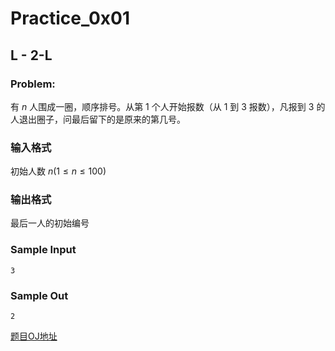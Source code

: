 # Practice_0x01

## L - 2-L

### Problem:

有 ${n}$ 人围成一圈，顺序排号。从第 ${1}$ 个人开始报数（从 ${1}$ 到 ${3}$ 报数），凡报到 ${3}$ 的人退出圈子，问最后留下的是原来的第几号。

### 输入格式

初始人数 ${n(1≤n≤100)}$

### 输出格式

最后一人的初始编号

### Sample Input

```
3
```

### Sample Out

```
2
```



[题目OJ地址](https://nanti.jisuanke.com/t/T1475)